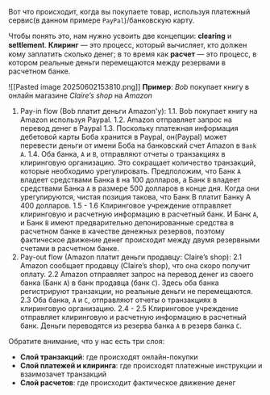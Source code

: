 
Вот что происходит, когда вы покупаете товар, используя платежный сервис(в данном примере `PayPal`)/банковскую карту.

Чтобы понять это, нам нужно усвоить две концепции: 𝐜𝐥𝐞𝐚𝐫𝐢𝐧𝐠 и 𝐬𝐞𝐭𝐭𝐥𝐞𝐦𝐞𝐧𝐭. **Клиринг** — это процесс, который вычисляет, кто должен кому заплатить
сколько денег; в то время как **расчет** — это процесс, в котором реальные деньги
перемещаются между резервами в расчетном банке.

![[Pasted image 20250602153810.png]]
**Пример**: *Bob* покупает книгу в онлайн магазине *Claire’s shop* на *Amazon*

1. Pay-in flow (Bob платит деньги Amazon'у):
	1.1.  Bob покупает книгу на Amazon используя Paypal.
	1.2.  Amazon отправляет запрос на перевод денег в Paypal
	1.3. Поскольку платежная информация дебетовой карты Боба хранится в Paypal, он(Paypal) может перевести деньги от имени Боба на банковский счет Amazon в `Bank A`.
	1.4. Оба банка, `A` и `B`, отправляют отчеты о транзакциях в клиринговую организацию. Это сокращает количество транзакций, которые необходимо урегулировать. Предположим, что Банк `A` владеет средствами Банка `B` на 100 долларов, а Банк `B` владеет средствами Банка `A` в размере 500 долларов в конце дня. Когда они урегулируются, чистая позиция такова, что Банк B платит Банку A 400 долларов.
	1.5 - 1.6 Клиринговое учреждение отправляет клиринговую и расчетную информацию в расчетный банк. И Банк `А`, и Банк `B` имеют предварительно депонированные средства в расчетном банке в качестве денежных резервов, поэтому фактическое движение денег происходит между двумя резервными счетами в расчетном банке.
2. Pay-out flow (Amazon платит деньги продавцу: Claire’s shop):
	2.1 Amazon сообщает продавцу (Claire’s shop), что она скоро получит оплату.
	2.2 Amazon отправляет запрос на перевод денег из своего банка (Банк `A`) в банк продавца (банк `C`). Здесь оба банка регистрируют транзакции, но реальные деньги не перемещаются.
	2.3 Оба банка, `А` и `С`, отправляют отчеты о транзакциях в клиринговую организацию.
	2.4 - 2.5 Клиринговое учреждение отправляет клиринговую и расчетную информацию в расчетный банк. Деньги переводятся из резерва банка `A` в резерв банка `C`.

Обратите внимание, что у нас есть три слоя:
- **Слой транзакций**: где происходят онлайн-покупки
- **Слой платежей и клиринга**: где происходят платежные инструкции и взаимозачет транзакций
- **Слой расчетов**: где происходит фактическое движение денег